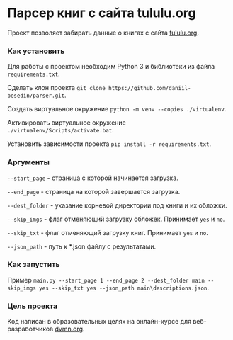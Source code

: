 # Парсер книг с сайта tululu.org

Проект позволяет забирать данные о книгах с сайта [tululu.org](https://tululu.org/).

### Как установить

Для работы с проектом необходим Python 3 и библиотеки из файла `requirements.txt`.

Сделать клон проекта `git clone https://github.com/daniil-besedin/parser.git`.

Создать виртуальное окружение `python -m venv --copies ./virtualenv`.

Активировать виртуальное окружение `./virtualenv/Scripts/activate.bat`.

Установить зависимости проекта `pip install -r requirements.txt`.

### Аргументы

`--start_page` - страница с которой начинается загрузка.

`--end_page` - страница на которой завершается загрузка.

`--dest_folder` - указание корневой директории под книги и их обложки.

`--skip_imgs` - флаг отменяющий загрузку обложек. Принимает `yes` и `no`.

`--skip_txt` - флаг отменяющий загрузку книг. Принимает `yes` и `no`.

`--json_path` - путь к *.json файлу с результатами.

### Как запустить

Пример `main.py --start_page 1 --end_page 2 --dest_folder main --skip_imgs yes --skip_txt yes --json_path main\descriptions.json`.

### Цель проекта

Код написан в образовательных целях на онлайн-курсе для веб-разработчиков [dvmn.org](https://dvmn.org/).
